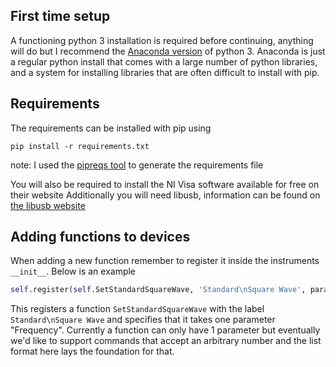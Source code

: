 ## First time setup
A functioning python 3 installation is required before continuing, anything will do but I recommend the [Anaconda version](https://www.anaconda.com/download/) of python 3. Anaconda is just a regular python install that comes with a large number of python libraries, and a system for installing libraries that are often difficult to install with pip.

## Requirements
The requirements can be installed with pip using

```pip install -r requirements.txt```

note: I used the [pipreqs tool](https://github.com/bndr/pipreqs) to generate the requirements file

You will also be required to install the NI Visa software available for free on their website
Additionally you will need libusb, information can be found on [the libusb website](https://libusb.info)

## Adding functions to devices
When adding a new function remember to register it inside the instruments ```__init__```. Below is an example
```python
self.register(self.SetStandardSquareWave, 'Standard\nSquare Wave', parameters = ["Frequency"])
```
This registers a function ```SetStandardSquareWave``` with the label ```Standard\nSquare Wave``` and specifies that it takes one parameter "Frequency". Currently a function can only have 1 parameter but eventually we'd like to support commands that accept an arbitrary number and the list format here lays the foundation for that.
